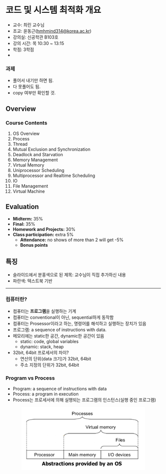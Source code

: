 # 코드 및 시스템 최적화 개요

-   교수: 최린 교수님
-   조교: 윤동근(hmhmind314@korea.ac.kr)
-   강의실: 신공학관 B103호
-   강의 시간: 목 10:30 ~ 13:15
-   학점: 3학점
-   

### 과제
- 풀어서 내기만 하면 됨.
- 다 못풀어도 됨.
- copy 여부만 확인할 것.

## Overview

### Course Contents

1. OS Overview
2. Process
3. Thread
4. Mutual Exclusion and Synchronization
5. Deadlock and Starvation
6. Memory Management
7. Virtual Memory
8. Uniprocessor Scheduling
9. Multiprocessor and Realtime Scheduling
10. IO
11. File Management
12. Virtual Machine

## Evaluation

-   **Midterm:** 35%
-   **Final:** 35%
-   **Homework and Projects:** 30%
-   **Class participation:** extra 5%
    -   **Attendance:** no shows of more than 2 will get -5%
    -   **Bonus points**


## 특징
- 슬라이드에서 분홍색으로 된 제목: 교수님이 직접 추가하신 내용
- 파란색: 텍스트북 기반

---
### 컴퓨터란?
-   컴퓨터는 **프로그램**을 실행하는 기계
-   컴퓨터는 conventional이 아닌, sequential하게 동작함
-   컴퓨터는 Prosessor이라고 하는, 명령어를 해석하고 실행하는 장치가 있음
-   프로그램: a sequence of instructions with data.
-   메모리에는 static한 공간, dynamic한 공간이 있음
    -   static: code, global variables
    -   dynamic: stack, heap
-   32bit, 64bit 프로세서의 차이?
    -   연산의 단위(data 크기)가 32bit, 64bit
    -   주소 지정의 단위가 32bit, 64bit

### Program vs Process
-   Program: a sequence of instructions with data
-   Process: a program in execution
-   Process는 프로세서에 의해 실행되는 프로그램의 인스턴스(실행 중인 프로그램)
<div align="center">
    <img src="./assets/os추상화.png" width="400"/>
</div>